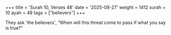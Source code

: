 +++
title = 'Surah 10, Verses 48'
date = '2025-08-27'
weight = 1412
surah = 10
ayah = 48
tags = ["believers"]
+++

They ask ˹the believers˺, “When will this threat come to pass if what you say is true?”